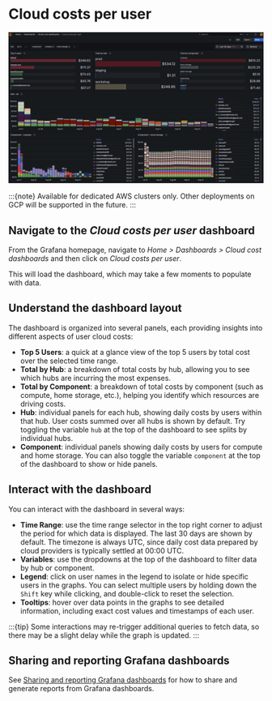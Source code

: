 # Cloud costs per user

![Grafana dashboard with multiple panels showing stacked bar charts of user cloud costs over time.](https://raw.githubusercontent.com/2i2c-org/jupyterhub-cost-monitoring/refs/heads/main/images/dashboard.png)

:::{note}
Available for dedicated AWS clusters only. Other deployments on GCP will be supported in the future.
:::

## Navigate to the *Cloud costs per user* dashboard

From the Grafana homepage, navigate to *Home > Dashboards > Cloud cost dashboards* and then click on *Cloud costs per user*.

This will load the dashboard, which may take a few moments to populate with data.

## Understand the dashboard layout

The dashboard is organized into several panels, each providing insights into different aspects of user cloud costs:

- **Top 5 Users**: a quick at a glance view of the top 5 users by total cost over the selected time range.
- **Total by Hub**: a breakdown of total costs by hub, allowing you to see which hubs are incurring the most expenses.
- **Total by Component**: a breakdown of total costs by component (such as compute, home storage, etc.), helping you identify which resources are driving costs.
- **Hub**: individual panels for each hub, showing daily costs by users within that hub. User costs summed over all hubs is shown by default. Try toggling the variable `hub` at the top of the dashboard to see splits by individual hubs.
- **Component**: individual panels showing daily costs by users for compute and home storage. You can also toggle the variable `component` at the top of the dashboard to show or hide panels.

## Interact with the dashboard

You can interact with the dashboard in several ways:

- **Time Range**: use the time range selector in the top right corner to adjust the period for which data is displayed. The last 30 days are shown by default. The timezone is always UTC, since daily cost data prepared by cloud providers is typically settled at 00:00 UTC.
- **Variables**: use the dropdowns at the top of the dashboard to filter data by hub or component.
- **Legend**: click on user names in the legend to isolate or hide specific users in the graphs. You can select multiple users by holding down the `Shift` key while clicking, and double-click to reset the selection.
- **Tooltips**: hover over data points in the graphs to see detailed information, including exact cost values and timestamps of each user.

:::{tip}
Some interactions may re-trigger additional queries to fetch data, so there may be a slight delay while the graph is updated.
:::

## Sharing and reporting Grafana dashboards

See [Sharing and reporting Grafana dashboards](reporting) for how to share and generate reports from Grafana dashboards.
